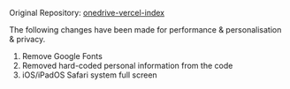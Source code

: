 Original Repository: [onedrive-vercel-index](https://github.com/spencerwooo/onedrive-vercel-index)

The following changes have been made for performance & personalisation & privacy.
1. Remove Google Fonts
2. Removed hard-coded personal information from the code
3. iOS/iPadOS Safari system full screen
